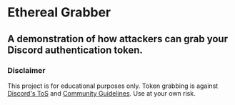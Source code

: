 # Ethereal Grabber
## A demonstration of how attackers can grab your Discord authentication token.
### Disclaimer 
This project is for educational purposes only. Token grabbing is against [Discord's ToS](https://dis.gd/tos) and [Community Guidelines](https://dis.gd/guidelines). Use at your own risk.
